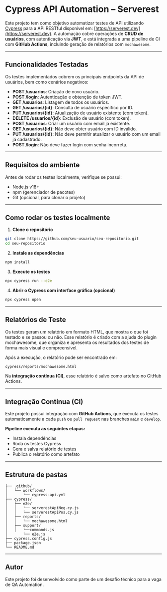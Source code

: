 # Cypress API Automation – Serverest

Este projeto tem como objetivo automatizar testes de API utilizando [Cypress](https://www.cypress.io/) para a API RESTful disponível em: [https://serverest.dev](https://serverest.dev). A automação cobre operações de **CRUD de usuários**, com autenticação via **JWT**, e está integrada a uma pipeline de CI com **GitHub Actions**, incluindo geração de relatórios com `mochawesome`.

---

## Funcionalidades Testadas

Os testes implementados cobrem os principais endpoints da API de usuários, bem como cenários negativos:

- **POST /usuarios**: Criação de novo usuário.
- **POST /login**: Autenticação e obtenção de token JWT.
- **GET /usuarios**: Listagem de todos os usuários.
- **GET /usuarios/{id}**: Consulta de usuário específico por ID.
- **PUT /usuarios/{id}**: Atualização de usuário existente (com token).
- **DELETE /usuarios/{id}**: Exclusão de usuário (com token).
- **POST /usuarios**: Criar um usuário com email já existente.
- **GET /usuarios/{id}**: Não deve obter usuário com ID inválido.
- **PUT /usuarios/{id}**: Não deve permitir atualizar o usuário com um email já cadastrado.
- **POST /login**: Não deve fazer login com senha incorreta.

---

## Requisitos do ambiente

Antes de rodar os testes localmente, verifique se possui:

- Node.js v18+
- npm (gerenciador de pacotes)
- Git (opcional, para clonar o projeto)

---

## Como rodar os testes localmente

1. **Clone o repositório**

```bash
git clone https://github.com/seu-usuario/seu-repositorio.git
cd seu-repositorio
```

2. **Instale as dependências**

```bash
npm install
```

3. **Execute os testes**

```bash
npx cypress run --e2e
```

4. **Abrir o Cypress com interface gráfica (opcional)**

```bash
npx cypress open
```

---

## Relatórios de Teste

Os testes geram um relatório em formato HTML, que mostra o que foi testado e se passou ou não. Esse relatório é criado com a ajuda do plugin mochawesome, que organiza e apresenta os resultados dos testes de forma mais visual e compreensível.

Após a execução, o relatório pode ser encontrado em:

```bash
cypress/reports/mochawesome.html
```

Na **integração contínua (CI)**, esse relatório é salvo como artefato no GitHub Actions.

---

## Integração Contínua (CI)

Este projeto possui integração com **GitHub Actions**, que executa os testes automaticamente a cada `push` ou `pull request` nas branches `main` e `develop`.

**Pipeline executa as seguintes etapas:**

- Instala dependências
- Roda os testes Cypress
- Gera e salva relatório de testes
- Publica o relatório como artefato

---

## Estrutura de pastas

```
├── .github/
│   └── workflows/
│       └── cypress-api.yml
├── cypress/
│   ├── e2e/
│   │   └── serverestApiNeg.cy.js
│   │   └── serverestApiPos.cy.js
│   ├── reports/
│   │   └── mochawesome.html
│   ├── support/
│   │   └──commands.js
│       └── e2e.js
├── cypress.config.js
├── package.json
└── README.md
```

---

## Autor

Este projeto foi desenvolvido como parte de um desafio técnico para a vaga de QA Automation.
